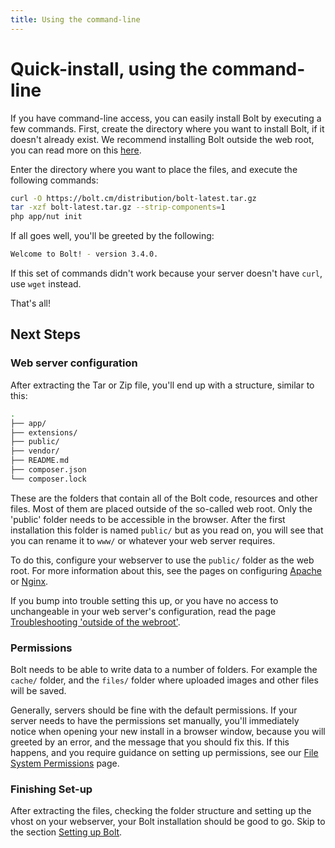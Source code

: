 ```yaml
---
title: Using the command-line
---
```

Quick-install, using the command-line
=====================================

If you have command-line access, you can easily install Bolt by executing a few
commands. First, create the directory where you want to install Bolt, if it
doesn't already exist. We recommend installing Bolt outside the web root, you
can read more on this [here][outside-why].

Enter the directory where you want to place the files, and execute the
following commands:

```bash
curl -O https://bolt.cm/distribution/bolt-latest.tar.gz
tar -xzf bolt-latest.tar.gz --strip-components=1
php app/nut init
```

If all goes well, you'll be greeted by the following:

```bash
Welcome to Bolt! - version 3.4.0.
```

If this set of commands didn't work because your server doesn't have `curl`, use `wget`
instead.

That's all!

Next Steps
----------

### Web server configuration

After extracting the Tar or Zip file, you'll end up with a structure, similar
to this:

```bash
.
├── app/
├── extensions/
├── public/
├── vendor/
├── README.md
├── composer.json
└── composer.lock
```

These are the folders that contain all of the Bolt code, resources and other
files. Most of them are placed outside of the so-called web root. Only the
'public' folder needs to be accessible in the browser. After the first
installation this folder is named  `public/` but as you read on, you will see
that you can rename it to `www/` or whatever your web server requires.

To do this, configure your webserver to use the `public/` folder as the
web root. For more information about this, see the pages on configuring
[Apache][apache] or [Nginx][nginx].

If you bump into trouble setting this up, or you have no access to
unchangeable in your web server's configuration, read the page
[Troubleshooting 'outside of the webroot'][webroot].

### Permissions

Bolt needs to be able to write data to a number of folders. For example the
`cache/` folder, and the `files/` folder where uploaded images and other files
will be saved.

Generally, servers should be fine with the default permissions.
If your server needs to have the permissions set manually, you'll immediately
notice when opening your new install in a browser window, because you will
greeted by an error, and the message that you should fix this. If this happens,
and you require guidance on setting up permissions, see our
[File System Permissions](permissions) page.


### Finishing Set-up

After extracting the files, checking the folder structure and setting up the
vhost on your webserver, your Bolt installation should be good to go. Skip
to the section [Setting up Bolt](../configuration/introduction).

[apache]: ../installation/webserver/apache
[nginx]: ../installation/webserver/nginx
[webroot]: ../howto/troubleshooting-outside-webroot
[outside-why]: ../howto/troubleshooting-outside-webroot#what-s-the-point-of-doing-this
